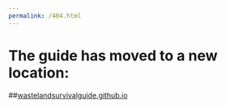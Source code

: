 ```yaml
---
permalink: /404.html
---
```

# The guide has moved to a new location:
##[wastelandsurvivalguide.github.io](https://wastelandsurvivalguide.github.io)
